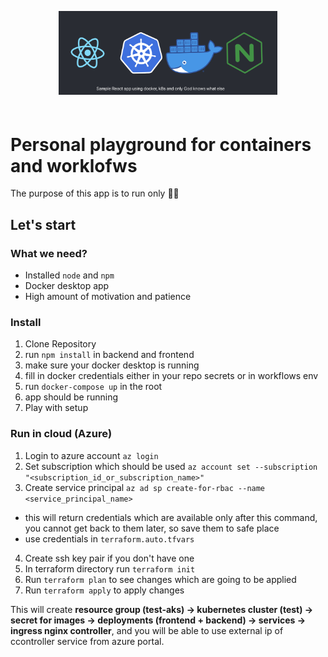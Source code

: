 <p align="center" style="margin-bottom: 60px">
  <img width="350" height="auto" src="banner.png" alt="Sample app banner">
</p>

# Personal playground for containers and worklofws

The purpose of this app is to run only 🏃‍♂️

## Let's start

### What we need?

- Installed `node` and `npm`
- Docker desktop app
- High amount of motivation and patience

### Install

1. Clone Repository
2. run `npm install` in backend and frontend
3. make sure your docker desktop is running
4. fill in docker credentials either in your repo secrets or in workflows env
5. run `docker-compose up` in the root
6. app should be running
7. Play with setup

### Run in cloud (Azure)

1. Login to azure account `az login`
2. Set subscription which should be used `az account set --subscription "<subscription_id_or_subscription_name>"`
3. Create service principal `az ad sp create-for-rbac --name <service_principal_name>`
 - this will return credentials which are available only after this command, you cannot get back to them later, so save them to safe place
 - use credentials in `terraform.auto.tfvars`
4. Create ssh key pair if you don't have one
5. In terraform directory run `terraform init`
6. Run `terraform plan` to see changes which are going to be applied
7. Run `terraform apply` to apply changes

This will create **resource group (test-aks) -> kubernetes cluster (test) -> secret for images -> deployments (frontend + backend) -> services -> ingress nginx controller**, and you will be able to use external ip of ccontroller service from azure portal.
